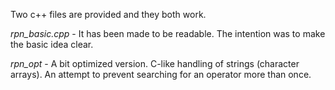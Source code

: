 Two c++ files are provided and they both work.

<i>rpn_basic.cpp</i> - It has been made to be readable. The intention was to make the basic idea clear.

<i>rpn_opt</i> - A bit optimized version. C-like handling of strings (character arrays). An attempt to prevent searching for an operator more than once.
